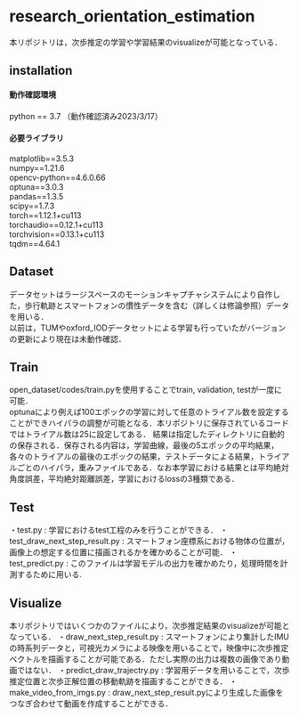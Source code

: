 # research_orientation_estimation
本リポジトリは，次歩推定の学習や学習結果のvisualizeが可能となっている．  

## installation
#### 動作確認環境
python  == 3.7
（動作確認済み2023/3/17）  

#### 必要ライブラリ
matplotlib==3.5.3  
numpy==1.21.6  
opencv-python==4.6.0.66  
optuna==3.0.3  
pandas==1.3.5  
scipy==1.7.3  
torch==1.12.1+cu113  
torchaudio==0.12.1+cu113  
torchvision==0.13.1+cu113  
tqdm==4.64.1  

## Dataset
データセットはラージスペースのモーションキャプチャシステムにより自作した，歩行軌跡とスマートフォンの慣性データを含む（詳しくは修論参照）データを用いる．  
以前は，TUMやoxford_IODデータセットによる学習も行っていたがバージョンの更新により現在は未動作確認．

## Train
open_dataset/codes/train.pyを使用することでtrain, validation, testが一度に可能．  
optunaにより例えば100エポックの学習に対して任意のトライアル数を設定することができハイパラの調整が可能となる．本リポジトリに保存されているコードではトライアル数は25に設定してある．
結果は指定したディレクトリに自動的の保存される．保存される内容は，学習曲線，最後の5エポックの平均結果，各々のトライアルの最後のエポックの結果，テストデータによる結果，トライアルごとのハイパラ，重みファイルである．なお本学習における結果とは平均絶対角度誤差，平均絶対距離誤差，学習におけるlossの3種類である．

## Test
・test.py : 学習におけるtest工程のみを行うことができる．
・test_draw_next_step_result.py : スマートフォン座標系における物体の位置が，画像上の想定する位置に描画されるかを確かめることが可能．
・test_predict.py : このファイルは学習モデルの出力を確かめたり，処理時間を計測するために用いる.

## Visualize
本リポジトリではいくつかのファイルにより，次歩推定結果のvisualizeが可能となっている．
・draw_next_step_result.py : スマートフォンにより集計したIMUの時系列データと，可視光カメラによる映像を用いることで，映像中に次歩推定ベクトルを描画することが可能である．ただし実際の出力は複数の画像であり動画ではない．
・predict_draw_trajectry.py : 学習用データを用いることで，次歩推定位置と次歩正解位置の移動軌跡を描画することができる．
・make_video_from_imgs.py : draw_next_step_result.pyにより生成した画像をつなぎ合わせて動画を作成することができる．
